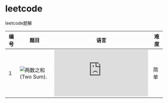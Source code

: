 # leetcode
leetcode题解

|编号|题目|语言|难度|
|---|------------|----|----|
|１|![两数之和(Two Sum).](https://leetcode.com/problems/two-sum/description/)|![Java](https://github.com/Hiccup1/leetcode/blob/master/Java/%E4%B8%A4%E6%95%B0%E4%B9%8B%E5%92%8C(Two%20Sum).java)|简单|
